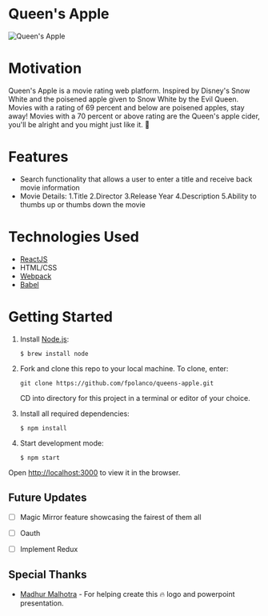 # Queen's Apple

![Queen's Apple](https://user-images.githubusercontent.com/59297307/125382811-5f4c4200-e364-11eb-9c2e-64af0af67704.png)




# Motivation
Queen's Apple is a movie rating web platform. Inspired by Disney's Snow White and the poisened apple given to Snow White by the Evil Queen. Movies with a rating of 69 percent and below are poisened apples, stay away! Movies with a 70 percent or above rating are the Queen's apple cider, you'll be alright and you might just like it. 🍎

# Features
- Search functionality that allows a user to enter a title and receive back movie information
- Movie Details:
    1.Title
    2.Director
    3.Release Year
    4.Description 
    5.Ability to thumbs up or thumbs down the movie 

# Technologies Used
 - [ReactJS](https://reactjs.org/)
 - HTML/CSS
 - [Webpack](https://webpack.js.org/)
 - [Babel](https://babeljs.io/)
 


# Getting Started

1. Install [Node.js](https://docs.npmjs.com/getting-started):
    
     `$ brew install node`

2. Fork and clone this repo to your local machine. To clone, enter:

     `git clone https://github.com/fpolanco/queens-apple.git`
   
   CD into directory for this project in a terminal or editor of your choice.

3. Install all required dependencies:

     `$ npm install`

4. Start development mode:

    `$ npm start`
    
Open [http://localhost:3000](http://localhost:3000) to view it in the browser.



## Future Updates

- [ ] Magic Mirror feature showcasing the fairest of them all
- [ ] Oauth
- [ ] Implement Redux


## Special Thanks

* [Madhur Malhotra](https://www.linkedin.com/in/madhurxyz/) - For helping create this :fire: logo and powerpoint presentation. 







